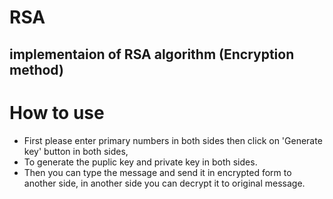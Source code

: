 # RSA
implementaion of RSA algorithm (Encryption method)
-------------------------------------------------------------------------------------
# How to use
- First please enter primary numbers in both sides then click on 'Generate key' button in both sides,
- To generate the puplic key and private key in both sides.
- Then you can type the message and send it in encrypted form to another side, in another side you can decrypt it to original message. 
